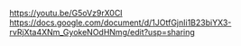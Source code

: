 https://youtu.be/G5oVz9rX0CI
https://docs.google.com/document/d/1JOtfGjnIi1B23biYX3-rvRjXta4XNm_GyokeNOdHNmg/edit?usp=sharing